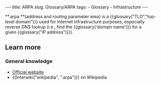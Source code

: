 --- title: ARPA slug: Glossary/ARPA tags: - Glossary - Infrastructure ---

**.arpa **(address and routing parameter area) is a {{glossary("TLD","top-level domain")}} used for Internet infrastructure purposes, especially reverse DNS lookup (i.e., find the {{glossary('domain name')}} for a given {{glossary("IP address")}}).

## Learn more

### General knowledge

- [Official website](https://www.iana.org/domains/arpa)
- {{Interwiki("wikipedia", ".arpa")}} on Wikipedia
